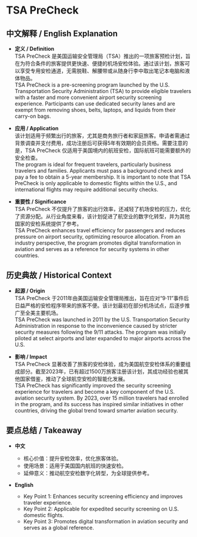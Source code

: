 # TSA PreCheck

## 中文解释 / English Explanation

* **定义 / Definition**  
  TSA PreCheck 是美国运输安全管理局（TSA）推出的一项旅客预检计划，旨在为符合条件的旅客提供更快速、便捷的机场安检体验。通过该计划，旅客可以享受专用安检通道，无需脱鞋、解腰带或从随身行李中取出笔记本电脑和液体物品。  
  TSA PreCheck is a pre-screening program launched by the U.S. Transportation Security Administration (TSA) to provide eligible travelers with a faster and more convenient airport security screening experience. Participants can use dedicated security lanes and are exempt from removing shoes, belts, laptops, and liquids from their carry-on bags.

* **应用 / Application**  
  该计划适用于频繁出行的旅客，尤其是商务旅行者和家庭旅客。申请者需通过背景调查并支付费用，成功注册后可获得5年有效期的会员资格。需要注意的是，TSA PreCheck 仅适用于美国境内的航班安检，国际航班可能需要额外的安全检查。  
  The program is ideal for frequent travelers, particularly business travelers and families. Applicants must pass a background check and pay a fee to obtain a 5-year membership. It is important to note that TSA PreCheck is only applicable to domestic flights within the U.S., and international flights may require additional security checks.

* **重要性 / Significance**  
  TSA PreCheck 不仅提升了旅客的出行效率，还减轻了机场安检的压力，优化了资源分配。从行业角度来看，该计划促进了航空业的数字化转型，并为其他国家的安检系统提供了参考。  
  TSA PreCheck enhances travel efficiency for passengers and reduces pressure on airport security, optimizing resource allocation. From an industry perspective, the program promotes digital transformation in aviation and serves as a reference for security systems in other countries.

## 历史典故 / Historical Context

* **起源 / Origin**  
  TSA PreCheck 于2011年由美国运输安全管理局推出，旨在应对“9·11”事件后日益严格的安检程序带来的旅客不便。该计划最初在部分机场试点，后逐步推广至全美主要机场。  
  TSA PreCheck was launched in 2011 by the U.S. Transportation Security Administration in response to the inconvenience caused by stricter security measures following the 9/11 attacks. The program was initially piloted at select airports and later expanded to major airports across the U.S.

* **影响 / Impact**  
  TSA PreCheck 显著改善了旅客的安检体验，成为美国航空安检体系的重要组成部分。截至2023年，已有超过1500万旅客注册该计划，其成功经验也被其他国家借鉴，推动了全球航空安检的智能化发展。  
  TSA PreCheck has significantly improved the security screening experience for travelers and become a key component of the U.S. aviation security system. By 2023, over 15 million travelers had enrolled in the program, and its success has inspired similar initiatives in other countries, driving the global trend toward smarter aviation security.

## 要点总结 / Takeaway

* **中文**  
  - 核心价值：提升安检效率，优化旅客体验。  
  - 使用场景：适用于美国国内航班的快速安检。  
  - 延伸意义：推动航空安检数字化转型，为全球提供参考。  

* **English**  
  - Key Point 1: Enhances security screening efficiency and improves traveler experience.  
  - Key Point 2: Applicable for expedited security screening on U.S. domestic flights.  
  - Key Point 3: Promotes digital transformation in aviation security and serves as a global reference.